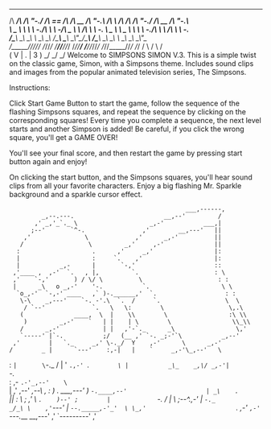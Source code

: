  ______  __  __    __  ______  ______  ______  __   __  ______           ______  __  __    __  ______  __   __
/\  ___\/\ \/\ "-./  \/\  == \/\  ___\/\  __ \/\ "-.\ \/\  ___\         /\  ___\/\ \/\ "-./  \/\  __ \/\ "-.\ \
\ \___  \ \ \ \ \-./\ \ \  _-/\ \___  \ \ \/\ \ \ \-.  \ \___  \        \ \___  \ \ \ \ \-./\ \ \ \/\ \ \ \-.  \
 \/\_____\ \_\ \_\ \ \_\ \_\   \/\_____\ \_____\ \_\\"\_\/\_____\        \/\_____\ \_\ \_\ \ \_\ \_____\ \_\\"\_\
  \/_____/\/_/\/_/  \/_/\/_/    \/_____/\/_____/\/_/ \/_/\/_____/         \/_____/\/_/\/_/  \/_/\/_____/\/_/ \/_/
                                                                                                         / \ / \ / \
                                                                                                        ( V | . | 3 )
                                                                                                         \_/ \_/ \_/
Welcome to SIMPSONS SIMON V.3.  This is a simple twist on the classic game, Simon, with a Simpsons theme.  Includes sound clips and images from the popular animated television
series, The Simpsons.

Instructions:

Click Start Game Button to start the game, follow the sequence of the flashing Simpsons squares, and repeat the sequence by clicking on the corresponding squares!
Every time you complete a sequence, the next level starts and another Simpson is added!  Be careful, if you click the wrong square, you'll get a GAME OVER!

You'll see your final score, and then restart the game by pressing start button again and enjoy!

On clicking the start button, and the Simpsons squares, you'll hear sound clips from all your favorite characters.  Enjoy a big flashing Mr. Sparkle background and
a sparkle cursor effect.




                                                     ___,------,
             _,--.---.                         __,--'         /
           ,' _,'_`._ \                    _,-'           ___,|
          ;--'       `^-.                ,'        __,---'   ||
        ,'               \             ,'      _,-'          ||
       /                  \         _,'     ,-'              ||
      :                    .      ,'     _,'                 |:
      |                    :     `.    ,'                    |:
      |           _,-      |       `-,'                      ::
     ,'____ ,  ,-'  `.   , |,         `.                     : \
     ,'    `-,'       ) / \/ \          \                     : :
     |      _\   o _,-'    '-.           `.                    \ \
      `o_,-'  `-,-' ____   ,` )-.______,'  `.                   : :
       \-\    _,---'    `-. -'.\  `.  /     `.                  \  \
        / `--'             `.   \   \:        \                  \,.\
       (              ____,  \  |    \\        \                 :\ \\
        )         _,-'    `   | |    | \        \                 \\_\\
       /      _,-'            | |   ,'-`._      _\                 \,'
       `-----' |`-.           ;/   (__ ,' `-. _;-'`\           _,--'
     ,'        |   `._     _,' \-._/  Y    ,-'      \      _,-'
    /        _ |      `---'    :,-|   |    `     _,-'\_,--'   \
   :          `|       \`-._   /  |   '     `.,-' `._`         \
   |           _\_    _,\/ _,-'|                     `-._       \
   :   ,-         `.-'_,--'    \                         `       \
   | ,'           ,--'      _,--\           _,                    :
    )         .    \___,---'   ) `-.____,--'                      |
   _\    .     `    ||        :            \                      ;
 ,'  \    `.    )--' ;        |             `-.                  /
|     \     ;--^._,-'         |                `-._            _/_\
\    ,'`---'                  |                    `--._____,-'_'  \
 \_,'                         `._                          _,-'     `
                            ,-'  `---.___           __,---'
                          ,'             `---------'
                        ,'
